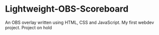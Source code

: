 # Lightweight-OBS-Scoreboard
An OBS overlay written using HTML, CSS and JavaScript. My first webdev project.
Project on hold
